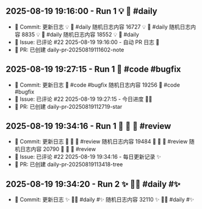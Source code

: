 ## 2025-08-19 19:16:00 - Run 1  💡 📜  #daily
- 📝 Commit: 更新日志  💡 📜  #daily
随机日志内容 16727  💡 📜  #daily
随机日志内容 8835  💡 📜  #daily
随机日志内容 18552  💡 📜  #daily
- 💬 Issue: 已评论 #22
2025-08-19 19:16:00 - 自动 PR 日志 🌱
- 🔀 PR: 已创建 daily-pr-20250819111602-note
## 2025-08-19 19:27:15 - Run 1  🌱  #code #bugfix
- 📝 Commit: 更新日志  🌱  #code #bugfix
随机日志内容 19256  🌱  #code #bugfix
- 💬 Issue: 已评论 #22
2025-08-19 19:27:15 - 今日进度 🏃‍♂️
- 🔀 PR: 已创建 daily-pr-20250819112719-star
## 2025-08-19 19:34:16 - Run 1  🌸 🐛 🐛  #review
- 📝 Commit: 更新日志  🌸 🐛 🐛  #review
随机日志内容 19484  🌸 🐛 🐛  #review
随机日志内容 20790  🌸 🐛 🐛  #review
- 💬 Issue: 已评论 #22
2025-08-19 19:34:16 - 每日更新记录 ✨
- 🔀 PR: 已创建 daily-pr-20250819113418-tree
## 2025-08-19 19:34:20 - Run 2  ✨ 🏃‍♂️  #daily #✨
- 📝 Commit: 更新日志  ✨ 🏃‍♂️  #daily #✨
随机日志内容 32110  ✨ 🏃‍♂️  #daily #✨
